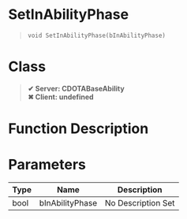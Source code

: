 # SetInAbilityPhase
> `void SetInAbilityPhase(bInAbilityPhase)`
# Class
> __✔ Server: CDOTABaseAbility__  
> __✖ Client: undefined__  
# Function Description

# Parameters
Type|Name|Description
--|--|--
bool|bInAbilityPhase|No Description Set

